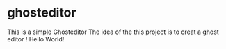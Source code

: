 # ghosteditor
This is a simple Ghosteditor
The idea of the this project is to creat a ghost editor
! Hello World!
